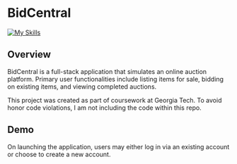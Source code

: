 # BidCentral 

[![My Skills](https://skillicons.dev/icons?i=py,js,html,css,docker)](#)

## Overview

BidCentral is a full-stack application that simulates an online auction platform. Primary user functionalities include listing items for sale, bidding on existing items, and viewing completed auctions. 

This project was created as part of coursework at Georgia Tech. To avoid honor code violations, I am not including the code within this repo. 

## Demo

On launching the application, users may either log in via an existing account or choose to create a new account. 




